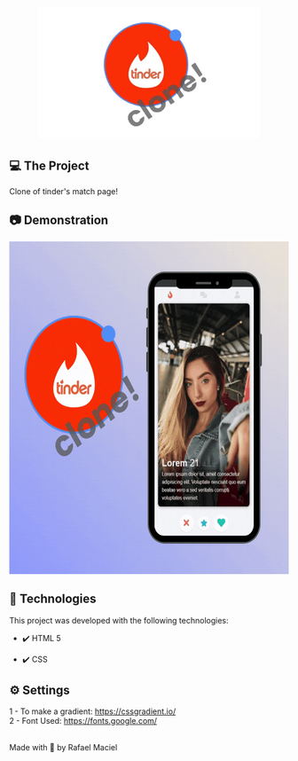 <h1 align="center">
<br>
  <img src="tinder-clone.png" alt="Tinder Clone" width="400">
<br>
</h1>


## 💻 The Project
<p align="justify">Clone of tinder's match page!</p>



## 📷 Demonstration

<div align="center" >
  <img src="clone!.gif" height="600">
</div>



## 🚀 Technologies

This project was developed with the following technologies:

- ✔️ HTML 5

- ✔️ CSS


## ⚙ Settings
1 - To make a gradient: https://cssgradient.io/<br>
2 - Font Used: https://fonts.google.com/ 


<br>
Made with 💜 by Rafael Maciel



